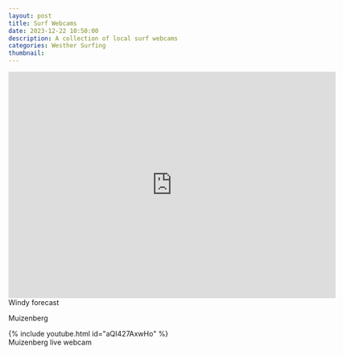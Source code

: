 ```yaml
---
layout: post
title: Surf Webcams
date: 2023-12-22 10:50:00
description: A collection of local surf webcams
categories: Westher Surfing
thumbnail: 
---
```


<div class="row">
    <iframe width="650" height="450" src="https://embed.windy.com/embed2.html?lat=-34.064&lon=18.572&detailLat=-34.049&detailLon=18.481&width=650&height=450&zoom=9&level=surface&overlay=wind&product=ecmwf&menu=&message=&marker=&calendar=now&pressure=&type=map&location=coordinates&detail=&metricWind=default&metricTemp=default&radarRange=-1" frameborder="0"></iframe>
</div>
<div class="caption">
    Windy forecast
</div>

Muizenberg

<div class="row">
    <div class="col-sm mt-3 mt-md-0">
        {% include youtube.html id="aQI427AxwHo" %}
    </div>
</div>
<div class="caption">
    Muizenberg live webcam
</div>
